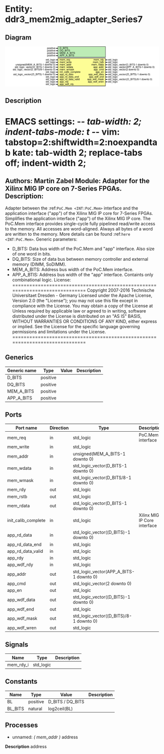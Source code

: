 # Entity: ddr3_mem2mig_adapter_Series7
## Diagram
![Diagram](ddr3_mem2mig_adapter_Series7.svg "Diagram")
## Description
EMACS settings: -*-  tab-width: 2; indent-tabs-mode: t -*-
vim: tabstop=2:shiftwidth=2:noexpandtab
kate: tab-width 2; replace-tabs off; indent-width 2;
=============================================================================
Authors:					Martin Zabel
Module:					Adapter for the Xilinx MIG IP core on 7-Series FPGAs.
Description:
------------------------------------
Adapter between the :ref:`PoC.Mem <INT:PoC.Mem>` interface and the
application interface ("app") of the Xilinx MIG IP core for 7-Series	FPGAs.
Simplifies the application interface ("app") of the Xilinx MIG IP core.
The PoC.Mem interface provides single-cycle fully pipelined read/write access
to the memory. All accesses are word-aligned. Always all bytes of a word are
written to the memory. More details can be found
:ref:`here <INT:PoC.Mem>`.
Generic parameters:
* D_BITS: Data bus width of the PoC.Mem and "app" interface. Also size of one
  word in bits.
* DQ_BITS: Size of data bus between memory controller and external memory
  (DIMM, SoDIMM).
* MEM_A_BITS: Address bus width of the PoC.Mem interface.
* APP_A_BTIS: Address bus width of the "app" interface.
Containts only combinational logic.
License:
=============================================================================
Copyright 2007-2016 Technische Universitaet Dresden - Germany
Licensed under the Apache License, Version 2.0 (the "License");
you may not use this file except in compliance with the License.
You may obtain a copy of the License at
Unless required by applicable law or agreed to in writing, software
distributed under the License is distributed on an "AS IS" BASIS,
WITHOUT WARRANTIES OR CONDITIONS OF ANY KIND, either express or implied.
See the License for the specific language governing permissions and
limitations under the License.
=============================================================================
## Generics
| Generic name | Type     | Value | Description |
| ------------ | -------- | ----- | ----------- |
| D_BITS       | positive |       |             |
| DQ_BITS      | positive |       |             |
| MEM_A_BITS   | positive |       |             |
| APP_A_BITS   | positive |       |             |
## Ports
| Port name           | Direction | Type                                    | Description                  |
| ------------------- | --------- | --------------------------------------- | ---------------------------- |
| mem_req             | in        | std_logic                               | PoC.Mem interface            |
| mem_write           | in        | std_logic                               |                              |
| mem_addr            | in        | unsigned(MEM_A_BITS-1 downto 0)         |                              |
| mem_wdata           | in        | std_logic_vector(D_BITS-1 downto 0)     |                              |
| mem_wmask           | in        | std_logic_vector(D_BITS/8-1 downto 0)   |                              |
| mem_rdy             | out       | std_logic                               |                              |
| mem_rstb            | out       | std_logic                               |                              |
| mem_rdata           | out       | std_logic_vector(D_BITS-1 downto 0)     |                              |
| init_calib_complete | in        | std_logic                               | Xilinx MIG IP Core interface |
| app_rd_data         | in        | std_logic_vector((D_BITS)-1 downto 0)   |                              |
| app_rd_data_end     | in        | std_logic                               |                              |
| app_rd_data_valid   | in        | std_logic                               |                              |
| app_rdy             | in        | std_logic                               |                              |
| app_wdf_rdy         | in        | std_logic                               |                              |
| app_addr            | out       | std_logic_vector(APP_A_BITS-1 downto 0) |                              |
| app_cmd             | out       | std_logic_vector(2 downto 0)            |                              |
| app_en              | out       | std_logic                               |                              |
| app_wdf_data        | out       | std_logic_vector((D_BITS)-1 downto 0)   |                              |
| app_wdf_end         | out       | std_logic                               |                              |
| app_wdf_mask        | out       | std_logic_vector((D_BITS)/8-1 downto 0) |                              |
| app_wdf_wren        | out       | std_logic                               |                              |
## Signals
| Name      | Type      | Description |
| --------- | --------- | ----------- |
| mem_rdy_i | std_logic |             |
## Constants
| Name    | Type     | Value             | Description |
| ------- | -------- | ----------------- | ----------- |
| BL      | positive |  D_BITS / DQ_BITS |             |
| BL_BITS | natural  |  log2ceil(BL)     |             |
## Processes
- unnamed: _( mem_addr )_
address

**Description**
address


